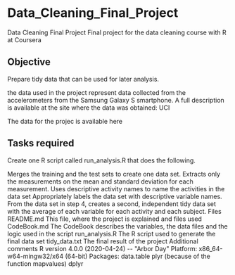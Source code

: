# Data_Cleaning_Final_Project
Data Cleaning Final Project
Final project for the data cleaning course with R at Coursera

## Objective
Prepare tidy data that can be used for later analysis.

the data used in the project represent data collected from the accelerometers from the Samsung Galaxy S smartphone. A full description is available at the site where the data was obtained: UCI

The data for the projec is available here

## Tasks required
Create one R script called run_analysis.R that does the following.

Merges the training and the test sets to create one data set.
Extracts only the measurements on the mean and standard deviation for each measurement.
Uses descriptive activity names to name the activities in the data set
Appropriately labels the data set with descriptive variable names.
From the data set in step 4, creates a second, independent tidy data set with the average of each variable for each activity and each subject.
Files
README.md
This file, where the project is explained and files used
CodeBook.md
The CodeBook describes the variables, the data files and the logic used in the script
run_analysis.R
The R script used to generate the final data set
tidy_data.txt
The final result of the project
Additional comments
R version 4.0.0 (2020-04-24) -- "Arbor Day"
Platform: x86_64-w64-mingw32/x64 (64-bit)
Packages:
data.table
plyr (because of the function mapvalues)
dplyr
